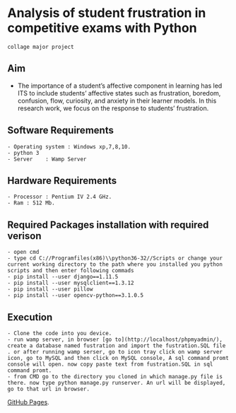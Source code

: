 # Analysis of student frustration in competitive exams with Python
    collage major project

## Aim
 - The importance of a student’s affective component in learning has led ITS to include students’ affective states such as frustration, boredom, confusion, flow, curiosity, and anxiety in their learner models. In this research work, we focus on the response to students’ frustration.

## Software Requirements
    - Operating system : Windows xp,7,8,10.
    - python 3
    - Server    : Wamp Server

## Hardware Requirements
    - Processor : Pentium IV 2.4 GHz.
    - Ram : 512 Mb.

## Required Packages installation with required verison
    - open cmd
    - type cd C://Programfiles(x86)\\python36-32//Scripts or change your current working directory to the path where you installed you python scripts and then enter following commads
    - pip install --user django==1.11.5
    - pip install --user mysqlclient==1.3.12
    - pip install --user pillow
    - pip install --user opencv-python==3.1.0.5
    
## Execution
    - Clone the code into you device.
    - run wamp server, in browser [go to](http://localhost/phpmyadmin/), create a database named fustration and import the fustration.SQL file . or after running wamp serser, go to icon tray click on wamp server icon, go to MySQL and then click on MySQL console, A sql command promt console will open. now copy paste text from fustration.SQL in sql command promt.
    - from CMD go to the directory you cloned in which manage.py file is there. now type python manage.py runserver. An url will be displayed, go to that url in browser.
    
[GitHub Pages](https://pages.github.com/).
